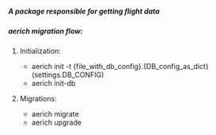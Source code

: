 ##### A package responsible for getting flight data

##### aerich migration flow:

1) Initialization:
   - aerich init -t {file_with_db_config}.{DB_config_as_dict}  (settings.DB_CONFIG)
   - aerich init-db

2) Migrations:
   - aerich migrate
   - aerich upgrade